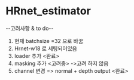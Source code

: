 # HRnet_estimator

--고려사항 & to do--
1. 현재 batchsize =32 으로 바꿈
2. Hrnet-w18 로 세팅되어있음
3. loader 추가 <완료>
4. masking 추가 <고려중> ->고려 하지 않음
5. channel 변경 => normal + depth output <완료>
